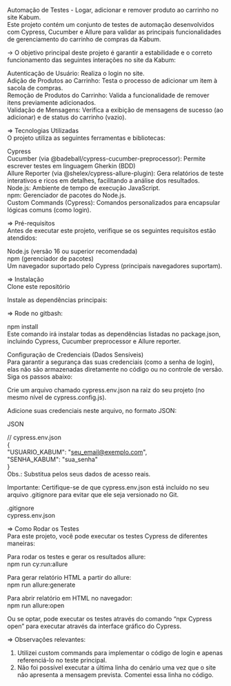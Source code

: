 Automação de Testes - Logar, adicionar e remover produto ao carrinho no site Kabum.   
Este projeto contém um conjunto de testes de automação desenvolvidos com Cypress, Cucumber e Allure para validar as principais funcionalidades de gerenciamento do carrinho de compras da Kabum.  

-> O objetivo principal deste projeto é garantir a estabilidade e o correto funcionamento das seguintes interações no site da Kabum:  

Autenticação de Usuário: Realiza o login no site.  
Adição de Produtos ao Carrinho: Testa o processo de adicionar um item à sacola de compras.  
Remoção de Produtos do Carrinho: Valida a funcionalidade de remover itens previamente adicionados.  
Validação de Mensagens: Verifica a exibição de mensagens de sucesso (ao adicionar) e de status do carrinho (vazio).  

=> Tecnologias Utilizadas  
O projeto utiliza as seguintes ferramentas e bibliotecas:  

Cypress  
Cucumber (via @badeball/cypress-cucumber-preprocessor): Permite escrever testes em linguagem Gherkin (BDD)  
Allure Reporter (via @shelex/cypress-allure-plugin): Gera relatórios de teste interativos e ricos em detalhes, facilitando a análise dos resultados.  
Node.js: Ambiente de tempo de execução JavaScript.  
npm: Gerenciador de pacotes do Node.js.  
Custom Commands (Cypress): Comandos personalizados para encapsular lógicas comuns (como login).  

=> Pré-requisitos  
Antes de executar este projeto, verifique se os seguintes requisitos estão atendidos:  

Node.js (versão 16 ou superior recomendada)  
npm (gerenciador de pacotes)  
Um navegador suportado pelo Cypress (principais navegadores suportam).  

=> Instalação  
Clone este repositório  

Instale as dependências principais:  

=> Rode no gitbash:  

npm install  
Este comando irá instalar todas as dependências listadas no package.json, incluindo Cypress, Cucumber preprocessor e Allure reporter.  

Configuração de Credenciais (Dados Sensíveis)  
Para garantir a segurança das suas credenciais (como a senha de login), elas não são armazenadas diretamente no código ou no controle de versão. Siga os passos abaixo:  

Crie um arquivo chamado cypress.env.json na raiz do seu projeto (no mesmo nível de cypress.config.js).  

Adicione suas credenciais neste arquivo, no formato JSON:  

JSON  

// cypress.env.json  
{  
  "USUARIO_KABUM": "seu_email@exemplo.com",  
  "SENHA_KABUM": "sua_senha"  
}  
Obs.: Substitua pelos seus dados de acesso reais.  

Importante: Certifique-se de que cypress.env.json está incluído no seu arquivo .gitignore para evitar que ele seja versionado no Git.  

.gitignore  
cypress.env.json  

=> Como Rodar os Testes  
Para este projeto, você pode executar os testes Cypress de diferentes maneiras:  

Para rodar os testes e gerar os resultados allure:  
npm run cy:run:allure  

Para gerar relatório HTML a partir do allure:  
npm run allure:generate  

Para abrir relatório em HTML no navegador:  
npm run allure:open  

Ou se optar, pode executar os testes através do comando “npx Cypress open” para executar através da interface gráfico do Cypress.  

=> Observações relevantes:  
1)	Utilizei custom commands para implementar o código de login e apenas referenciá-lo no teste principal.  
2)	Não foi possível executar a última linha do cenário uma vez que o site não apresenta a mensagem prevista. Comentei essa linha no código.  
